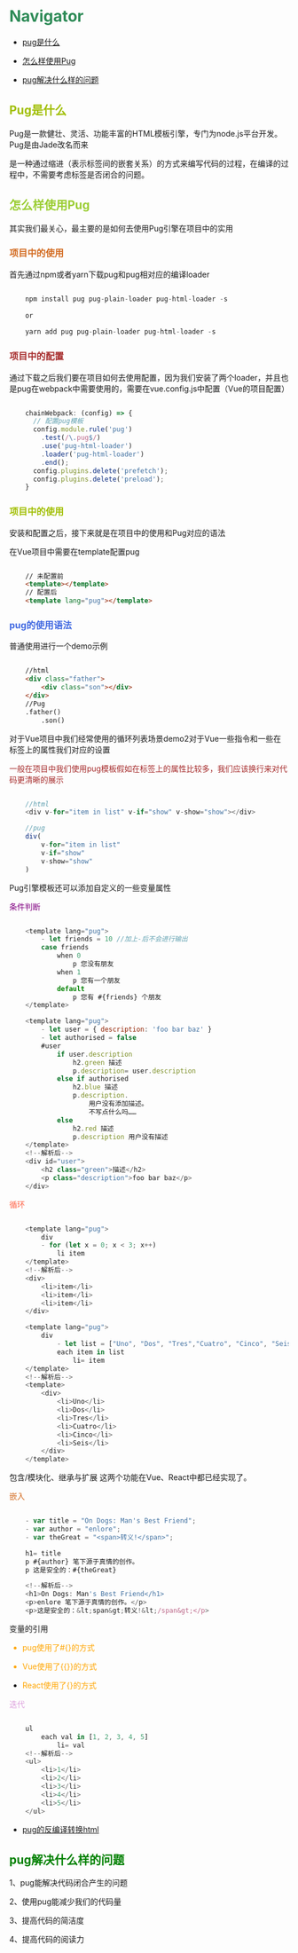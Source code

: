 
# <font color=seagreen> Navigator</font>

* [pug是什么](#Pug是什么)

* [怎么样使用Pug](#怎么样使用Pug)

* [pug解决什么样的问题](#pug解决什么样的问题)


## <font color=amber>Pug是什么</font>

Pug是一款健壮、灵活、功能丰富的HTML模板引擎，专门为node.js平台开发。Pug是由Jade改名而来

是一种通过缩进（表示标签间的嵌套关系）的方式来编写代码的过程，在编译的过程中，不需要考虑标签是否闭合的问题。


## <font color=yellowgreen>怎么样使用Pug</font>

其实我们最关心，最主要的是如何去使用Pug引擎在项目中的实用

### <font color=chocolate>项目中的使用</font>
首先通过npm或者yarn下载pug和pug相对应的编译loader

``` javascript     

    npm install pug pug-plain-loader pug-html-loader -s
    
    or 
    
    yarn add pug pug-plain-loader pug-html-loader -s

``` 

### <font color=brown>项目中的配置</font>
通过下载之后我们要在项目如何去使用配置，因为我们安装了两个loader，并且也是pug在webpack中需要使用的，需要在vue.config.js中配置（Vue的项目配置）

``` javascript

    chainWebpack: (config) => {
      // 配置pug模板
      config.module.rule('pug')
        .test(/\.pug$/)
        .use('pug-html-loader')
        .loader('pug-html-loader')
        .end();
      config.plugins.delete('prefetch');
      config.plugins.delete('preload');
    }

```

### <font color=amber>项目中的使用</font>
安装和配置之后，接下来就是在项目中的使用和Pug对应的语法

在Vue项目中需要在template配置pug

``` html

    // 未配置前
    <template></template>
    // 配置后
    <template lang="pug"></template>

``` 

### <font color=royalblue>pug的使用语法</font>

普通使用进行一个demo示例

``` html

    //html
    <div class="father">
        <div class="son"></div>
    </div>
    //Pug
    .father()
        .son()

```

对于Vue项目中我们经常使用的循环列表场景demo2对于Vue一些指令和一些在标签上的属性我们对应的设置

<font color=brown>一般在项目中我们使用pug模板假如在标签上的属性比较多，我们应该换行来对代码更清晰的展示</font>

``` js

    //html
    <div v-for="item in list" v-if="show" v-show="show"></div>

    //pug
    div(
        v-for="item in list"
        v-if="show"
        v-show="show"
    )


```

Pug引擎模板还可以添加自定义的一些变量属性

<font color=purple>条件判断</font>

``` js

    <template lang="pug">
        - let friends = 10 //加上-后不会进行输出
        case friends
            when 0
                p 您没有朋友
            when 1
                p 您有一个朋友
            default
                p 您有 #{friends} 个朋友
    </template>

    <template lang="pug">
        - let user = { description: 'foo bar baz' }
        - let authorised = false
        #user
            if user.description
                h2.green 描述
                p.description= user.description
            else if authorised
                h2.blue 描述
                p.description.
                    用户没有添加描述。
                    不写点什么吗……
            else
                h2.red 描述
                p.description 用户没有描述
    </template>
    <!--解析后-->
    <div id="user">
        <h2 class="green">描述</h2>
        <p class="description">foo bar baz</p>
    </div>

```

<font color=tomato>循环</font>

``` js

    <template lang="pug">
        div
        - for (let x = 0; x < 3; x++)
            li item
    </template>
    <!--解析后-->
    <div>
        <li>item</li>
        <li>item</li>
        <li>item</li>
    </div>

    <template lang="pug">
        div
            - let list = ["Uno", "Dos", "Tres","Cuatro", "Cinco", "Seis"]
            each item in list
                li= item
    </template>
    <!--解析后-->
    <template>
        <div>
            <li>Uno</li>
            <li>Dos</li>
            <li>Tres</li>
            <li>Cuatro</li>
            <li>Cinco</li>
            <li>Seis</li>
        </div>
    </template>

```

包含/模块化、继承与扩展 这两个功能在Vue、React中都已经实现了。

<font color=chocolate>嵌入</font>

``` js

    - var title = "On Dogs: Man's Best Friend";
    - var author = "enlore";
    - var theGreat = "<span>转义!</span>";

    h1= title
    p #{author} 笔下源于真情的创作。
    p 这是安全的：#{theGreat}

    <!--解析后-->
    <h1>On Dogs: Man's Best Friend</h1>
    <p>enlore 笔下源于真情的创作。</p>
    <p>这是安全的：&lt;span&gt;转义!&lt;/span&gt;</p>

```

变量的引用
<font color=orange>
* pug使用了#{}的方式

* Vue使用了{{}}的方式

* React使用了{}的方式</font>


<font color=plum>迭代</font>

``` js

    ul
        each val in [1, 2, 3, 4, 5]
            li= val
    <!--解析后-->
    <ul>
        <li>1</li>
        <li>2</li>
        <li>3</li>
        <li>4</li>
        <li>5</li>
    </ul>

```

* [pug的反编译转换html](https://pughtml.com/)



## <font color=green>pug解决什么样的问题</font>

1、pug能解决代码闭合产生的问题

2、使用pug能减少我们的代码量

3、提高代码的简洁度

4、提高代码的阅读力
